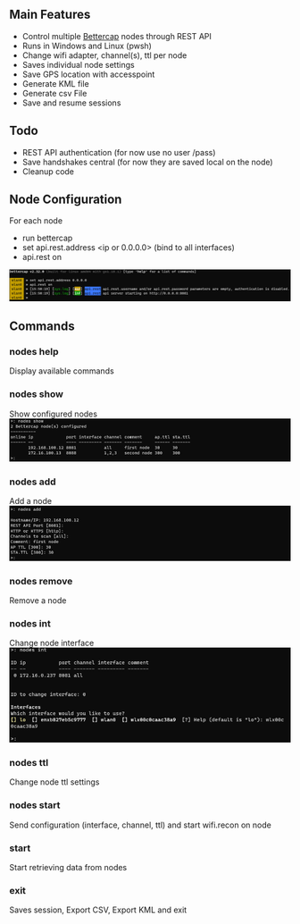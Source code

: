 ## Main Features
* Control multiple [Bettercap](https://github.com/bettercap/bettercap) nodes through REST API 
* Runs in Windows and Linux (pwsh)
* Change wifi adapter, channel(s), ttl per node
* Saves individual node settings
* Save GPS location with accesspoint
* Generate KML file 
* Generate csv File
* Save and resume sessions

## Todo
* REST API authentication (for now use no user /pass)
* Save handshakes central (for now they are saved local on the node)
* Cleanup code

## Node Configuration
For each node
* run bettercap
* set api.rest.address <ip or 0.0.0.0> (bind to all interfaces)
* api.rest on

![nodes](https://github.com/MelroyB/PSBettercap/raw/main/screenshots/bettercap_node.png)

## Commands
### nodes help
Display available commands
### nodes show
Show configured nodes
![nodes show](https://github.com/MelroyB/PSBettercap/raw/main/screenshots/nodes_show.png)
### nodes add
Add a node
![nodes add](https://github.com/MelroyB/PSBettercap/raw/main/screenshots/nodes_add.png)
### nodes remove
Remove a node
### nodes int
Change node interface
![nodes del](https://github.com/MelroyB/PSBettercap/raw/main/screenshots/nodes_int.png)
### nodes ttl
Change node ttl settings
### nodes start
Send configuration (interface, channel, ttl) and start wifi.recon on node
### start
Start retrieving data from nodes
### exit
Saves session, Export CSV, Export KML and exit

